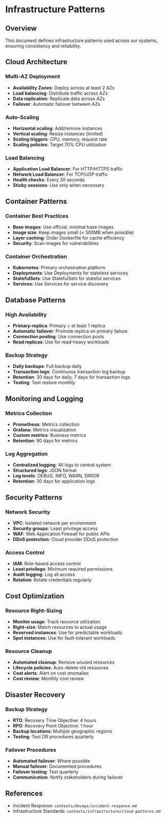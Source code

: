 # Infrastructure Patterns

## Overview

This document defines infrastructure patterns used across our systems, ensuring consistency and reliability.

## Cloud Architecture

### Multi-AZ Deployment

- **Availability Zones**: Deploy across at least 2 AZs
- **Load balancing**: Distribute traffic across AZs
- **Data replication**: Replicate data across AZs
- **Failover**: Automatic failover between AZs

### Auto-Scaling

- **Horizontal scaling**: Add/remove instances
- **Vertical scaling**: Resize instances (limited)
- **Scaling triggers**: CPU, memory, request rate
- **Scaling policies**: Target 70% CPU utilization

### Load Balancing

- **Application Load Balancer**: For HTTP/HTTPS traffic
- **Network Load Balancer**: For TCP/UDP traffic
- **Health checks**: Every 30 seconds
- **Sticky sessions**: Use only when necessary

## Container Patterns

### Container Best Practices

- **Base images**: Use official, minimal base images
- **Image size**: Keep images small (< 500MB when possible)
- **Layer caching**: Order Dockerfile for cache efficiency
- **Security**: Scan images for vulnerabilities

### Container Orchestration

- **Kubernetes**: Primary orchestration platform
- **Deployments**: Use Deployments for stateless services
- **StatefulSets**: Use StatefulSets for stateful services
- **Services**: Use Services for service discovery

## Database Patterns

### High Availability

- **Primary-replica**: Primary + at least 1 replica
- **Automatic failover**: Promote replica on primary failure
- **Connection pooling**: Use connection pools
- **Read replicas**: Use for read-heavy workloads

### Backup Strategy

- **Daily backups**: Full backup daily
- **Transaction logs**: Continuous transaction log backup
- **Retention**: 30 days for daily, 7 days for transaction logs
- **Testing**: Test restore monthly

## Monitoring and Logging

### Metrics Collection

- **Prometheus**: Metrics collection
- **Grafana**: Metrics visualization
- **Custom metrics**: Business metrics
- **Retention**: 90 days for metrics

### Log Aggregation

- **Centralized logging**: All logs to central system
- **Structured logs**: JSON format
- **Log levels**: DEBUG, INFO, WARN, ERROR
- **Retention**: 30 days for application logs

## Security Patterns

### Network Security

- **VPC**: Isolated network per environment
- **Security groups**: Least privilege access
- **WAF**: Web Application Firewall for public APIs
- **DDoS protection**: Cloud provider DDoS protection

### Access Control

- **IAM**: Role-based access control
- **Least privilege**: Minimum required permissions
- **Audit logging**: Log all access
- **Rotation**: Rotate credentials regularly

## Cost Optimization

### Resource Right-Sizing

- **Monitor usage**: Track resource utilization
- **Right-size**: Match resources to actual usage
- **Reserved instances**: Use for predictable workloads
- **Spot instances**: Use for fault-tolerant workloads

### Resource Cleanup

- **Automated cleanup**: Remove unused resources
- **Lifecycle policies**: Auto-delete old resources
- **Cost alerts**: Alert on cost anomalies
- **Cost review**: Monthly cost review

## Disaster Recovery

### Backup Strategy

- **RTO**: Recovery Time Objective: 4 hours
- **RPO**: Recovery Point Objective: 1 hour
- **Backup locations**: Multiple geographic regions
- **Testing**: Test DR procedures quarterly

### Failover Procedures

- **Automated failover**: Where possible
- **Manual failover**: Documented procedures
- **Failover testing**: Test quarterly
- **Communication**: Notify stakeholders during failover

## References

- Incident Response: `contexts/devops/incident-response.md`
- Infrastructure Standards: `contexts/infrastructure/cloud-patterns.md`

